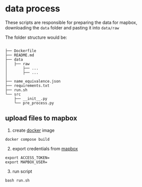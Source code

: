 # data process

These scripts are responsible for preparing the data for mapbox, downloading the `data` folder and pasting it into `data/raw`

The folder structure would be:
```shell

├── Dockerfile
├── README.md
├── data
│   ├── raw
│       ├── ...
│       ├── ...
│ 
├── name_equivalence.json
├── requirements.txt
├── run.sh
└── src
    ├── __init__.py
    └── pre_process.py

```
## upload files to mapbox
1. create [docker](https://docs.docker.com/engine/install/) image
```shell
docker compose build
```
2. export credentials from  [mapbox](https://docs.mapbox.com/help/getting-started/access-tokens/)

```shell
export ACCESS_TOKEN=
export MAPBOX_USER=
```

3. run script

```shell
bash run.sh
```